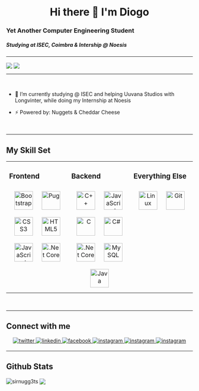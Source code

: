 
  

# <div align="center">Hi there 👋 I'm Diogo <br/></div>
### Yet Another Computer Engineering Student
##### Studying at ISEC, Coimbra & Intership @ Noesis

---

<img src="https://komarev.com/ghpvc/?username=sirNugg3ts&&style=flat-square" align="center" /> <a href="https://ko-fi.com/diogopascoal" target="_blank" > <img src="https://img.shields.io/badge/Donate-Buy%20Me%20A%20Coffee-orange.svg?style=flat-square"  align="center"/></a> 

---
<br>

- 🔭 I’m currently studying @ ISEC and helping Uuvana Studios with Longvinter, while doing my Internship at Noesis
  

- ⚡ Powered by: Nuggets & Cheddar Cheese  
  
<br>

---

## My Skill Set  
<table><tr><td valign="top" width="33%">



### Frontend  
<div align="center">  
<img style="margin: 10px" src="https://profilinator.rishav.dev/skills-assets/bootstrap-plain.svg" alt="Bootstrap" height="50" />
<img style="margin: 10px" src="https://cdn.worldvectorlogo.com/logos/pug.svg" alt="Pug" height="50" />
<img style="margin: 10px" src="https://profilinator.rishav.dev/skills-assets/css3-original-wordmark.svg" alt="CSS3" height="50" />  
<img style="margin: 10px" src="https://profilinator.rishav.dev/skills-assets/html5-original-wordmark.svg" alt="HTML5" height="50" />  
<img style="margin: 10px" src="https://profilinator.rishav.dev/skills-assets/javascript-original.svg" alt="JavaScript" height="50" />  
<img style="margin: 10px" src="https://profilinator.rishav.dev/skills-assets/dotnetcore.png" alt=".Net Core" height="50" />  
</div>

</td><td valign="top" width="33%">



### Backend  
<div align="center">  
<img style="margin: 10px" src="https://profilinator.rishav.dev/skills-assets/cplusplus-original.svg" alt="C++" height="50" />  
<img style="margin: 10px" src="https://profilinator.rishav.dev/skills-assets/javascript-original.svg" alt="JavaScript" height="50" />  
<img style="margin: 10px" src="https://profilinator.rishav.dev/skills-assets/c-original.svg" alt="C" height="50" />  
<img style="margin: 10px" src="https://profilinator.rishav.dev/skills-assets/csharp-original.svg" alt="C#" height="50" />  
<img style="margin: 10px" src="https://profilinator.rishav.dev/skills-assets/dotnetcore.png" alt=".Net Core" height="50" />  
<img style="margin: 10px" src="https://profilinator.rishav.dev/skills-assets/mysql-original-wordmark.svg" alt="MySQL" height="50" />  
<img style="margin: 10px" src="https://profilinator.rishav.dev/skills-assets/java-original-wordmark.svg" alt="Java" height="50" />  
</div>

</td><td valign="top" width="33%">



### Everything Else  
<div align="center">  
<img style="margin: 10px" src="https://profilinator.rishav.dev/skills-assets/linux-original.svg" alt="Linux" height="50" />  
<img style="margin: 10px" src="https://profilinator.rishav.dev/skills-assets/git-scm-icon.svg" alt="Git" height="50" />  
</div>

</td></tr></table>  

<br/>  

---

## Connect with me  
<div align="center">
<a href="https://twitter.com/DiogoPascoal4" target="_blank">
<img src=https://img.shields.io/badge/twitter-%2300acee.svg?&style=for-the-badge&logo=twitter&logoColor=white alt=twitter style="margin-bottom: 5px;" />
</a>
<a href="https://linkedin.com/in/diogopascoal789" target="_blank">
<img src=https://img.shields.io/badge/linkedin-%231E77B5.svg?&style=for-the-badge&logo=linkedin&logoColor=white alt=linkedin style="margin-bottom: 5px;" />
</a>
<a href="https://www.facebook.com/DiogoPascoal789" target="_blank">
<img src=https://img.shields.io/badge/facebook-%232E87FB.svg?&style=for-the-badge&logo=facebook&logoColor=white alt=facebook style="margin-bottom: 5px;" />
</a>
<a href="https://instagram.com/diogop14" target="_blank">
<img src=https://img.shields.io/badge/instagram-%23E4405F.svg?&style=for-the-badge&logo=instagram&logoColor=white alt=instagram style="margin-bottom: 5px;" />
</a>
<a href="https://instagram.com/diogop14" target="_blank">
<img src=https://img.shields.io/badge/discord-%235865F2.svg?&style=for-the-badge&logo=discord&logoColor=white alt=instagram style="margin-bottom: 5px;" />
</a> 
<a href="https://instagram.com/diogop14" target="_blank">
<img src=https://img.shields.io/badge/steam-%23000000.svg?&style=for-the-badge&logo=steam&logoColor=white alt=instagram style="margin-bottom: 5px;" />
</a>   
</div>  
  
---

## Github Stats  
<div align="left">
<img align="center" src="https://github-readme-stats.vercel.app/api/top-langs?username=sirnugg3ts&show_icons=true&theme=dracula&layout=compact&hide_border=true" alt="sirnugg3ts" /> <img align="center" src="https://github-readme-stats.vercel.app/api?username=sirNugg3ts&show_icons=true&count_private=true&hide_border=true&theme=dracula"/></div>  
